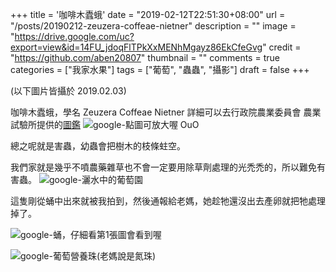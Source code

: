 +++
title = '咖啡木蠹蛾'
date = "2019-02-12T22:51:30+08:00"
url = "/posts/20190212-zeuzera-coffeae-nietner"
description = ""
image = "https://drive.google.com/uc?export=view&id=14FU_jdoqFlTPkXxMENhMgayz86EkCfeGvg"
credit = "https://github.com/aben20807"
thumbnail = ""
comments = true
categories = ["我家水果"]
tags = ["葡萄", "蟲蟲", "攝影"]
draft = false
+++

(以下圖片皆攝於 2019.02.03)

咖啡木蠹蛾，學名 Zeuzera Coffeae Nietner
詳細可以去行政院農業委員會 農業試驗所提供的[圖鑑](http://web.tari.gov.tw/techcd/%E6%9E%9C%E6%A8%B9/%E5%B8%B8%E7%B6%A0%E6%9E%9C%E6%A8%B9/%E6%A5%8A%E6%A1%83/%E8%9F%B2%E5%AE%B3/%E6%A5%8A%E6%A1%83-%E5%92%96%E5%95%A1%E6%9C%A8%E8%A0%B9%E8%9B%BE.htm)
![google-點圖可放大喔 OuO](https://drive.google.com/open?id=14FU_jdoqFlTPkXxMENhMgayz86EkCfeGvg)

總之呢就是害蟲，幼蟲會把樹木的枝條蛀空。

我們家就是幾乎不噴農藥雜草也不會一定要用除草劑處理的光禿禿的，所以難免有害蟲。
![google-灑水中的葡萄園](https://drive.google.com/open?id=1W2XiqPRhfVaMGkPwO_wRMIiIO_o1tdZH3g)

這隻剛從蛹中出來就被我拍到，然後通報給老媽，她趁牠還沒出去產卵就把牠處理掉了。

![google-蛹，仔細看第1張圖會看到喔](https://drive.google.com/open?id=1hssv_igXB1P3KEfEcCT5o2lbT64TF8JcbA)

![google-葡萄營養珠(老媽說是氮珠)](https://drive.google.com/open?id=1GzQL4C-PyzQEkUnv7T2InNbzfUyjR2qZRg)
